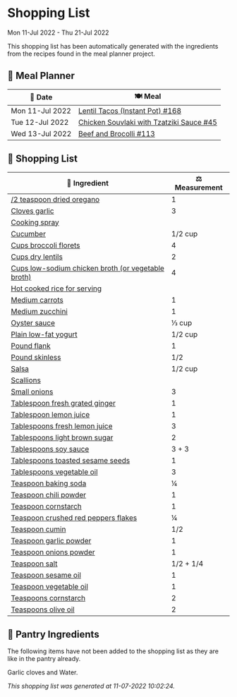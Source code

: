 # Shopping List

Mon 11-Jul 2022 - Thu 21-Jul 2022

This shopping list has been automatically generated with the ingredients from the recipes found in the meal planner project.

## 📅 Meal Planner

|📅 Date| 🍽️ Meal|
|----|----|
|Mon 11-Jul 2022|[Lentil Tacos (Instant Pot) #168](https://github.com/bryanbr23/Recipes/issues/168)|
|Tue 12-Jul 2022|[Chicken Souvlaki with Tzatziki Sauce #45](https://github.com/bryanbr23/Recipes/issues/45)|
|Wed 13-Jul 2022|[Beef and Brocolli #113](https://github.com/bryanbr23/Recipes/issues/113)|

## 🛒 Shopping List

| 🍌 Ingredient| ⚖️ Measurement|
|----------|-----------|
|[/2 teaspoon dried oregano](https://www.sainsburys.co.uk/gol-ui/SearchResults//2%20teaspoon%20dried%20oregano)|1|
|[Cloves garlic](https://www.sainsburys.co.uk/gol-ui/SearchResults/Cloves%20garlic)|3|
|[Cooking spray](https://www.sainsburys.co.uk/gol-ui/SearchResults/Cooking%20spray)||
|[Cucumber](https://www.sainsburys.co.uk/gol-ui/SearchResults/Cucumber)|1/2 cup|
|[Cups broccoli florets](https://www.sainsburys.co.uk/gol-ui/SearchResults/Cups%20broccoli%20florets)|4|
|[Cups dry lentils](https://www.sainsburys.co.uk/gol-ui/SearchResults/Cups%20dry%20lentils)|2|
|[Cups low-sodium chicken broth (or vegetable broth)](https://www.sainsburys.co.uk/gol-ui/SearchResults/Cups%20low-sodium%20chicken%20broth%20(or%20vegetable%20broth))|4|
|[Hot cooked rice for serving](https://www.sainsburys.co.uk/gol-ui/SearchResults/Hot%20cooked%20rice%20for%20serving)||
|[Medium carrots](https://www.sainsburys.co.uk/gol-ui/SearchResults/Medium%20carrots)|1|
|[Medium zucchini](https://www.sainsburys.co.uk/gol-ui/SearchResults/Medium%20zucchini)|1|
|[Oyster sauce](https://www.sainsburys.co.uk/gol-ui/SearchResults/Oyster%20sauce)|⅓ cup|
|[Plain low-fat yogurt](https://www.sainsburys.co.uk/gol-ui/SearchResults/Plain%20low-fat%20yogurt)|1/2 cup|
|[Pound flank](https://www.sainsburys.co.uk/gol-ui/SearchResults/Pound%20flank)|1|
|[Pound skinless](https://www.sainsburys.co.uk/gol-ui/SearchResults/Pound%20skinless)|1/2|
|[Salsa](https://www.sainsburys.co.uk/gol-ui/SearchResults/Salsa)|1/2 cup|
|[Scallions](https://www.sainsburys.co.uk/gol-ui/SearchResults/Scallions)||
|[Small onions](https://www.sainsburys.co.uk/gol-ui/SearchResults/Small%20onions)|3|
|[Tablespoon fresh grated ginger](https://www.sainsburys.co.uk/gol-ui/SearchResults/Tablespoon%20fresh%20grated%20ginger)|1|
|[Tablespoon lemon juice](https://www.sainsburys.co.uk/gol-ui/SearchResults/Tablespoon%20lemon%20juice)|1|
|[Tablespoons fresh lemon juice](https://www.sainsburys.co.uk/gol-ui/SearchResults/Tablespoons%20fresh%20lemon%20juice)|3|
|[Tablespoons light brown sugar](https://www.sainsburys.co.uk/gol-ui/SearchResults/Tablespoons%20light%20brown%20sugar)|2|
|[Tablespoons soy sauce](https://www.sainsburys.co.uk/gol-ui/SearchResults/Tablespoons%20soy%20sauce)|3 + 3|
|[Tablespoons toasted sesame seeds](https://www.sainsburys.co.uk/gol-ui/SearchResults/Tablespoons%20toasted%20sesame%20seeds)|1|
|[Tablespoons vegetable oil](https://www.sainsburys.co.uk/gol-ui/SearchResults/Tablespoons%20vegetable%20oil)|3|
|[Teaspoon baking soda](https://www.sainsburys.co.uk/gol-ui/SearchResults/Teaspoon%20baking%20soda)|¼|
|[Teaspoon chili powder](https://www.sainsburys.co.uk/gol-ui/SearchResults/Teaspoon%20chili%20powder)|1|
|[Teaspoon cornstarch](https://www.sainsburys.co.uk/gol-ui/SearchResults/Teaspoon%20cornstarch)|1|
|[Teaspoon crushed red peppers flakes](https://www.sainsburys.co.uk/gol-ui/SearchResults/Teaspoon%20crushed%20red%20peppers%20flakes)|¼|
|[Teaspoon cumin](https://www.sainsburys.co.uk/gol-ui/SearchResults/Teaspoon%20cumin)|1/2|
|[Teaspoon garlic powder](https://www.sainsburys.co.uk/gol-ui/SearchResults/Teaspoon%20garlic%20powder)|1|
|[Teaspoon onions powder](https://www.sainsburys.co.uk/gol-ui/SearchResults/Teaspoon%20onions%20powder)|1|
|[Teaspoon salt](https://www.sainsburys.co.uk/gol-ui/SearchResults/Teaspoon%20salt)|1/2 + 1/4|
|[Teaspoon sesame oil](https://www.sainsburys.co.uk/gol-ui/SearchResults/Teaspoon%20sesame%20oil)|1|
|[Teaspoon vegetable oil](https://www.sainsburys.co.uk/gol-ui/SearchResults/Teaspoon%20vegetable%20oil)|1|
|[Teaspoons cornstarch](https://www.sainsburys.co.uk/gol-ui/SearchResults/Teaspoons%20cornstarch)|2|
|[Teaspoons olive oil](https://www.sainsburys.co.uk/gol-ui/SearchResults/Teaspoons%20olive%20oil)|2|

## 🏪 Pantry Ingredients

The following items have not been added to the shopping list as they are like in the pantry already.

Garlic cloves and Water.


_This shopping list was generated at 11-07-2022 10:02:24._
